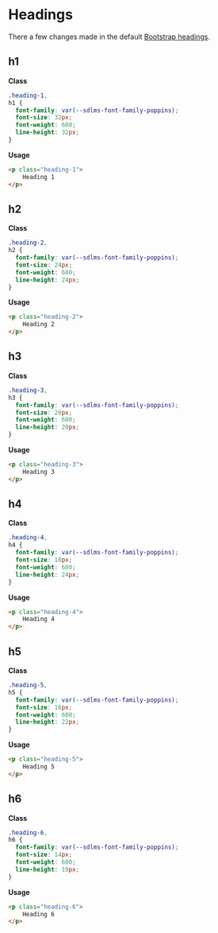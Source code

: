 # Headings

There a few changes made in the default [Bootstrap headings](https://getbootstrap.com/docs/5.3/content/typography/#headings).

## h1

**Class**

```css
.heading-1,
h1 {
  font-family: var(--sdlms-font-family-poppins);
  font-size: 32px;
  font-weight: 600;
  line-height: 32px;
}
```

**Usage**

```html
<p class="heading-1">
    Heading 1
</p>
```

## h2

**Class**

```css
.heading-2,
h2 {
  font-family: var(--sdlms-font-family-poppins);
  font-size: 24px;
  font-weight: 600;
  line-height: 24px;
}
```

**Usage**

```html
<p class="heading-2">
    Heading 2
</p>
```

## h3

**Class**

```css
.heading-3,
h3 {
  font-family: var(--sdlms-font-family-poppins);
  font-size: 20px;
  font-weight: 600;
  line-height: 20px;
}
```

**Usage**

```html
<p class="heading-3">
    Heading 3
</p>
```

## h4

**Class**

```css
.heading-4,
h4 {
  font-family: var(--sdlms-font-family-poppins);
  font-size: 18px;
  font-weight: 600;
  line-height: 24px;
}
```

**Usage**

```html
<p class="heading-4">
    Heading 4
</p>
```

## h5

**Class**

```css
.heading-5,
h5 {
  font-family: var(--sdlms-font-family-poppins);
  font-size: 16px;
  font-weight: 600;
  line-height: 22px;
}
```

**Usage**

```html
<p class="heading-5">
    Heading 5
</p>
```

## h6

**Class**

```css
.heading-6,
h6 {
  font-family: var(--sdlms-font-family-poppins);
  font-size: 14px;
  font-weight: 600;
  line-height: 19px;
}
```

**Usage**

```html
<p class="heading-6">
    Heading 6
</p>
```
